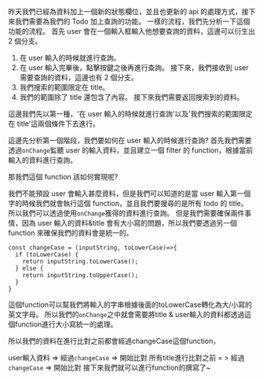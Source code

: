 昨天我們已經為資料加上一個新的狀態欄位，並且也更新的 api 的處理方式，接下來我們需要為我們的 Todo 加上查詢的功能。
一樣的流程，我們先分析一下這個功能的流程。
首先 user 會在一個輸入框輸入他想要查詢的資料，這邊可以衍生出 2 個分支。

1. 在 user 輸入的時候就進行查詢。
2. 在 user 輸入完畢後，點擊按鍵之後再進行查詢。
   接下來，我們接收到 user 需要查詢的資料，這邊也有 2 個分支。
3. 我們搜索的範圍限定在 title。
4. 我們的範圍除了 title 還包含了內容。
   接下來我們需要返回搜索到的資料。

這邊我們先以第一種，'在 user 輸入的時候就進行查詢'以及'我們搜索的範圍限定在 title'這兩個條件下去進行。

這邊先分析第一個階段，我們要如何在 user 輸入的時候進行查詢?
首先我們需要透過`onChange`監聽 user 的輸入資料，並且建立一個 filter 的 function，根據當前輸入的資料進行查詢。

那我們這個 function 該如何實現呢?

我們不能預設 user 會輸入甚麼資料，但是我們可以知道的是當 user 輸入第一個字的時候我們就會執行這個 function，並且我們要搜尋的是所有 todo 的 title。
所以我們可以透過使用`onChange`獲得的資料進行查詢。
但是我們需要確保兩件事情，因為 user 輸入的資料&title 會有大小寫的問題，所以我們要透過另一個 function 來確保我們的資料會是統一的。

```
const changeCase = (inputString, toLowerCase)=>{
  if (toLowerCase) {
    return inputString.toLowerCase();
  } else {
    return inputString.toUpperCase();
  }
}
```
這個function可以幫我們將輸入的字串根據後面的toLowerCase轉化為大/小寫的英文字母。
所以我們的```onChange```之中就會需要將title & user輸入的資料都透過這個function進行大小寫統一的處理。

所以我們的資料在進行比對之前都會經過changeCase這個function，

user輸入資料 => 經過```changeCase``` => 開始比對
所有title進行比對之前 = > 經過```changeCase```  => 開始比對
接下來我們就可以進行function的撰寫了~